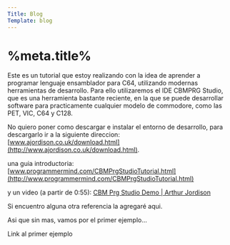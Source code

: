 ```yaml
---
Title: Blog
Template: blog
---
```


# %meta.title%

Este es un tutorial que estoy realizando con la idea de aprender a programar lenguaje ensamblador para C64, utilizando modernas herramientas de desarrollo. Para ello utilizaremos el IDE CBMPRG Studio, que es una herramienta bastante reciente, en la que se puede desarrollar software para practicamente cualquier modelo de commodore, como las PET, VIC, C64 y C128.

No quiero poner como descargar e instalar el entorno de desarrollo, para descargarlo ir a la siguiente direccion: [www.ajordison.co.uk/download.html](http://www.ajordison.co.uk/download.html).

una guia introductoria: [www.programmermind.com/CBMPrgStudioTutorial.html](http://www.programmermind.com/CBMPrgStudioTutorial.html)

y un video (a partir de 0:55): [CBM Prg Studio Demo | Arthur Jordison](https://www.youtube.com/watch?v=2mifvS6qDQ0)

Si encuentro alguna otra referencia la agregaré aqui. 

Asi que sin mas, vamos por el primer ejemplo...

Link al primer ejemplo

